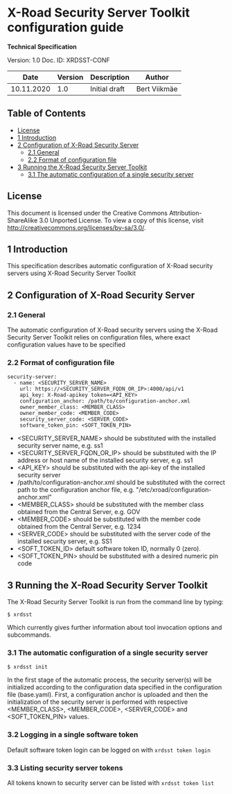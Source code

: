 # X-Road Security Server Toolkit configuration guide

**Technical Specification**

Version: 1.0 
Doc. ID: XRDSST-CONF

| Date       | Version     | Description                                                                  | Author             |
|------------|-------------|------------------------------------------------------------------------------|--------------------|
| 10.11.2020 | 1.0         | Initial draft                                                                | Bert Viikmäe       |


## Table of Contents

<!-- vim-markdown-toc GFM -->
* [License](#license)
* [1 Introduction](#1-introduction)
* [2 Configuration of X-Road Security Server](#2-configuration-of-x-road-security-server)
    * [2.1 General](#21-general)
    * [2.2 Format of configuration file](#22-format-of-configuration-file)
* [3 Running the X-Road Security Server Toolkit](#3-running-the-x-road-security-server-toolkit)
    * [3.1 The automatic configuration of a single security server](#31-the-automatic-configuration-of-a-single-security-server)


<!-- vim-markdown-toc -->

## License

This document is licensed under the Creative Commons Attribution-ShareAlike 3.0 Unported License. To view a copy of this license, visit http://creativecommons.org/licenses/by-sa/3.0/.

## 1 Introduction

This specification describes automatic configuration of X-Road security servers using X-Road Security Server Toolkit

## 2 Configuration of X-Road Security Server

### 2.1 General

The automatic configuration of X-Road security servers using the X-Road Security Server Toolkit relies on configuration files, where exact configuration values have to be specified

### 2.2 Format of configuration file
```
security-server:
  - name: <SECURITY_SERVER_NAME>
    url: https://<SECURITY_SERVER_FQDN_OR_IP>:4000/api/v1
    api_key: X-Road-apikey token=<API_KEY>
    configuration_anchor: /path/to/configuration-anchor.xml
    owner_member_class: <MEMBER_CLASS>
    owner_member_code: <MEMBER_CODE>
    security_server_code: <SERVER_CODE>
    software_token_pin: <SOFT_TOKEN_PIN>
```
    
* <SECURITY_SERVER_NAME> should be substituted with the installed security server name, e.g. ss1
* <SECURITY_SERVER_FQDN_OR_IP> should be substituted with the IP address or host name of the installed security server, e.g. ss1
* <API_KEY> should be substituted with the api-key of the installed security server
* /path/to/configuration-anchor.xml should be substituted with the correct path to the configuration anchor file, e.g. "/etc/xroad/configuration-anchor.xml"
* <MEMBER_CLASS> should be substituted with the member class obtained from the Central Server, e.g. GOV
* <MEMBER_CODE> should be substituted with the member code obtained from the Central Server, e.g. 1234
* <SERVER_CODE> should be substituted with the server code of the installed security server, e.g. SS1
* <SOFT_TOKEN_ID> default software token ID, normally 0 (zero).
* <SOFT_TOKEN_PIN> should be substituted with a desired numeric pin code

## 3 Running the X-Road Security Server Toolkit

The X-Road Security Server Toolkit is run from the command line by typing:

```
$ xrdsst
```

Which currently gives further information about tool invocation options and subcommands.

### 3.1 The automatic configuration of a single security server

```
$ xrdsst init
```

In the first stage of the automatic process, the security server(s) will be initialized according to the configuration data specified
in the configuration file (base.yaml). First, a configuration anchor is uploaded and then the initialization of the security server
is performed with respective <MEMBER_CLASS>, <MEMBER_CODE>, <SERVER_CODE> and <SOFT_TOKEN_PIN> values.

### 3.2 Logging in a single software token

Default software token login can be logged on with ``xrdsst token login``

### 3.3 Listing security server tokens

All tokens known to security server can be listed with ``xrdsst token list``


